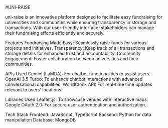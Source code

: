 #UNI-RAISE

uni-raise is an innovative platform designed to facilitate easy fundraising for universities and communities while ensuring transparency in storage and transactions. With our user-friendly interface, stakeholders can manage their fundraising efforts efficiently and securely.

Features
Fundraising Made Easy: Seamlessly raise funds for various projects and initiatives.
Transparency: Keep track of all transactions and storage details for enhanced trust and accountability.
Community Engagement: Foster collaboration between universities and their communities.


APIs Used
Gemini (LaMDA): For chatbot functionalities to assist users.
OpenAI 3.5 Turbo: To enhance chatbot interactions with advanced conversational capabilities.
WorldClock API: For real-time time updates relevant to users' locations.


Libraries Used
Leaflet.js: To showcase venues with interactive maps.
Google OAuth 2.0: For secure user authentication and authorization.

Tech Stack
Frontend: JavaScript, TypeScript
Backend: Python for data manipulation
Database: MongoDB
